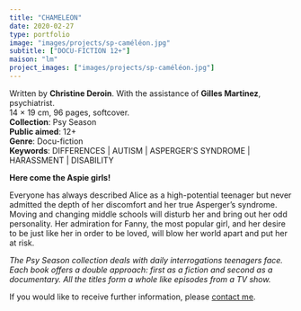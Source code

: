 ```yaml
---
title: "CHAMELEON"
date: 2020-02-27
type: portfolio
image: "images/projects/sp-caméléon.jpg"
subtitle: ["DOCU-FICTION 12+"]
maison: "lm"
project_images: ["images/projects/sp-caméléon.jpg"]
---
```


Written by **Christine Deroin**.
With the assistance of **Gilles Martinez**, psychiatrist.   
14 × 19 cm, 96 pages, softcover.   
**Collection**: Psy Season   
**Public aimed**: 12+   
**Genre**: Docu-fiction      
**Keywords**: DIFFERENCES | AUTISM | ASPERGER'S SYNDROME | HARASSMENT | DISABILITY        

 
**Here come the Aspie girls!**

Everyone has always described Alice as a high-potential teenager but never admitted the depth of her discomfort and her true Asperger’s syndrome. Moving and changing middle schools will disturb her and bring out her odd personality. Her admiration for Fanny, the most popular girl, and her desire to be just like her in order to be loved, will blow her world apart and put her at risk.  





*The Psy Season collection deals with daily interrogations teenagers face. Each book offers a double approach: first as a fiction and second as a documentary. All the titles form a whole like episodes from a TV show.*   






If you would like to receive further information, please [contact me](mailto:melanie.guillaumin.edition@gmail.com).


